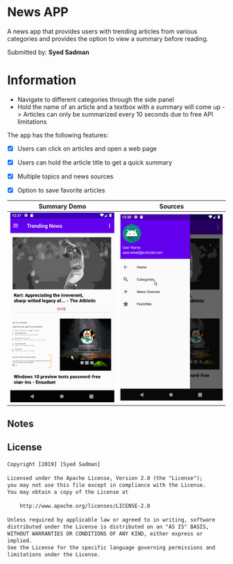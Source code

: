 # News APP


A news app that provides users with trending articles from various categories and provides the option to view a summary before reading.

Submitted by: **Syed Sadman**

# Information
- Navigate to different categories through the side panel
- Hold the name of an article and a textbox with a summary will come up
  -> Articles can only be summarized every 10 seconds due to free API limitations


The app has the following features:

* [x] Users can click on articles and open a web page
* [x] Users can hold the article title to get a quick summary
* [x] Multiple topics and news sources
* [x] Option to save favorite articles



Summary Demo             |  Sources
:-------------------------:|:-------------------------:
<img src='testingDemo.gif' title='Demo' width='' alt='Demo' /> |  <img src='testingDemo2.gif' title='Demo' width='' alt='Demo' />







## Notes






## License

    Copyright [2019] [Syed Sadman]

    Licensed under the Apache License, Version 2.0 (the "License");
    you may not use this file except in compliance with the License.
    You may obtain a copy of the License at

        http://www.apache.org/licenses/LICENSE-2.0

    Unless required by applicable law or agreed to in writing, software
    distributed under the License is distributed on an "AS IS" BASIS,
    WITHOUT WARRANTIES OR CONDITIONS OF ANY KIND, either express or implied.
    See the License for the specific language governing permissions and
    limitations under the License.







